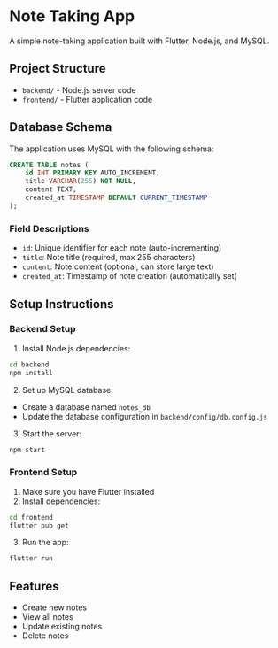 # Note Taking App

A simple note-taking application built with Flutter, Node.js, and MySQL.

## Project Structure
- `backend/` - Node.js server code
- `frontend/` - Flutter application code

## Database Schema

The application uses MySQL with the following schema:

```sql
CREATE TABLE notes (
    id INT PRIMARY KEY AUTO_INCREMENT,
    title VARCHAR(255) NOT NULL,
    content TEXT,
    created_at TIMESTAMP DEFAULT CURRENT_TIMESTAMP
);
```

### Field Descriptions
- `id`: Unique identifier for each note (auto-incrementing)
- `title`: Note title (required, max 255 characters)
- `content`: Note content (optional, can store large text)
- `created_at`: Timestamp of note creation (automatically set)

## Setup Instructions

### Backend Setup
1. Install Node.js dependencies:
```bash
cd backend
npm install
```

2. Set up MySQL database:
- Create a database named `notes_db`
- Update the database configuration in `backend/config/db.config.js`

3. Start the server:
```bash
npm start
```

### Frontend Setup
1. Make sure you have Flutter installed
2. Install dependencies:
```bash
cd frontend
flutter pub get
```

3. Run the app:
```bash
flutter run
```

## Features
- Create new notes
- View all notes
- Update existing notes
- Delete notes 